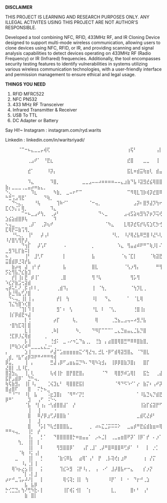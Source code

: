**DISCLAIMER**

THIS PROJECT IS LEARNING AND RESEARCH PURPOSES ONLY. ANY ILLEGAL ACTIVITES USING THIS PROJECT ARE NOT AUTHOR'S RESPONSIBLE.

Developed a tool combining NFC, RFID, 433MHz RF, and IR Cloning Device designed to support multi-mode wireless communication, allowing users to clone devices using NFC, RFID, or IR, and providing scanning and signal analysis capabilities to detect devices operating on 433MHz RF (Radio Frequency) or IR (Infrared) frequencies. Additionally, the tool encompasses security testing features to identify vulnerabilities in systems utilizing various wireless communication technologies, with a user-friendly interface and permission management to ensure ethical and legal usage.

**THINGS YOU NEED**

1. RFID MFRC522
2. NFC PN532
3. 433 MHz RF Transceiver
4. Infrared Transmitter & Receiver
5. USB To TTL
6. DC Adapter or Battery 


Say HI!~
Instagram  :  instagram.com/ryd.warits

Linkedin   :  linkedin.com/in/waritsriyadi/

⠀⠀⠀⠀⠈⠉⠒⠦⣄⣀⣀⡤⢾⢏⠀⠀⠀⠀⠀⠀⠀⠀⠀⠀⠀⠀⠀⠀⠀⠀⠀⠀⠀⠀⠀⠀⠀⠀⢰⢯⠃⠀⠀⠀⠀⠀⠀⢠⡇⠀⠀⠀⠀⠀⠀⠀⠀⠀⠀⠀⠀⠀⠀⠀⠀
⠀⠀⠀⠀⠀⠀⠀⢀⣠⠞⠁⠀⠘⣟⣆⠀⠀⠀⠀⠀⠀⠀⠀⠀⠀⠀⠀⠀⠀⠀⠀⠀⠀⠀⠀⠀⠀⠀⣞⣿⠀⠀⠀⣀⣀⠀⠀⢸⠀⠀⠀⠀⠀⠀⠀⠀⠀⠀⠀⠀⠀⠀⠀⠀⠀
⠀⠀⠀⠀⠀⠀⠀⣞⠁⠀⠀⠀⠀⠸⡽⡄⠀⠀⠀⠀⠀⠀⠀⠀⠀⠀⠀⠀⠀⠀⠀⠀⠀⠀⠀⠀⠀⠀⣯⣇⠶⣾⣭⢷⣶⢇⠀⣾⣤⠀⠀⠀⠀⠀⠀⠀⠀⠀⠀⠀⠀⠀⠀⠀⠀
⠀⠀⠀⠀⠀⠀⠀⠹⣄⠀⠀⠀⠀⠀⠹⣿⡀⠀⠀⠀⠀⠀⠀⠀⣀⣀⣠⠤⠤⠴⠶⠶⠶⠶⠤⠤⣄⣰⣷⠙⣧⠸⣽⣻⣞⣮⢿⣿⣿⣷⡄⣀⣀⣀⢀⣀⣤⡴⠶⣦⣄⡀⠀⠀⠀
⠑⢄⠀⠀⠀⠀⠀⠀⠹⣆⠀⠀⠀⠀⠀⠳⣷⡀⠀⣀⠤⠖⠋⠉⠀⠀⠀⠀⠀⠀⠀⠀⠀⠀⠀⠀⠀⠀⠉⠻⢿⣇⢹⡷⢾⡽⣞⣿⠿⠓⣛⢩⣠⢻⣟⠁⠀⠀⠀⠀⠀⠙⢷⡀⠀
⠀⠀⠙⠢⣄⡀⠀⠀⠀⠘⢧⠀⠀⠀⠀⠀⢹⠷⠊⠁⠀⠀⠀⠀⠀⠀⠈⠒⢤⡀⠀⠀⠀⠀⠀⠀⠀⠀⠀⠀⣠⡽⠆⣿⡻⣼⡹⢳⠖⣏⢎⡳⡌⡅⢿⡀⠀⠀⠀⠀⠀⠀⠀⠹⣄
⠀⠀⠀⠀⠀⠉⠒⠦⣀⣠⠞⢳⡀⠀⢀⡴⠃⠀⠀⠀⠀⠀⠀⠀⠀⠀⠀⠀⠀⠙⠢⣀⠀⠀⠀⠀⠀⣠⢴⣫⣵⢶⣻⢳⡝⡶⡹⢭⢞⣱⣮⣵⣾⣿⡿⢧⠀⠀⠀⠀⠀⠀⠀⠀⠹
⠢⢤⣀⠀⠀⠀⠀⢀⡼⠁⠀⢀⡽⢦⠞⠀⠀⠀⠀⠀⠀⠀⠀⠀⠀⠀⠀⠀⠀⠀⠀⠈⠳⣄⠀⠀⠀⣇⢿⡽⣞⢯⡞⢧⢯⣱⢏⡳⢚⣏⢿⡟⠭⣷⢩⢻⡀⠀⠀⠀⠀⠀⠀⠀⠀
⠀⠀⠘⠣⢄⡀⠀⢸⠃⠀⠀⡼⢠⠇⠀⠀⠀⠀⠀⠀⠀⠀⠀⠀⠀⠀⠀⠀⠀⠀⠀⠀⠀⠘⢇⡀⠀⠸⡜⢿⣜⣧⠿⣛⣿⠸⣜⠣⢇⠸⡜⣿⢣⢻⡟⡼⡀⠀⠀⠀⠀⠀⠀⠀⠀
⠀⠀⠀⠀⠀⠙⢲⡏⠀⠀⡼⢡⠏⠀⠀⠀⠀⠀⠠⠀⠀⠀⠀⠀⠀⠀⠀⡀⠀⠀⠀⠀⠀⠀⠀⠱⣄⠀⢻⣤⣴⠾⠟⠛⠉⢷⡸⡇⠌⣀⣻⠹⣇⡏⣷⠭⡇⠀⠀⠀⠀⠀⠀⠀⠀
⠦⢀⠀⠀⠀⠀⢸⠃⠀⣸⢃⠏⠀⠀⠀⠀⠀⠀⡇⠀⠀⠀⠀⠀⠀⠀⠀⣧⠀⠀⠀⠀⠀⠀⠀⠀⠈⢦⠈⣏⡇⠀⠀⠀⠀⠈⢷⣽⣟⣭⣿⣾⡿⣘⢽⡞⣧⠀⠀⠀⠀⠀⠀⠀⠀
⠀⠀⣷⡴⢶⠀⣼⠀⢰⠃⡞⠀⠀⠀⠀⠀⠀⠀⣧⠀⠀⠀⠀⠀⠀⠀⠀⣿⣇⠀⠀⠀⠀⠀⠀⠀⠀⠈⢣⡰⢻⡄⠀⠀⠀⠀⠀⠛⢻⡫⣕⢻⣧⡙⣎⣷⣹⠀⠀⠀⠀⠀⠀⠀⠀
⠀⠀⡞⡇⢸⡆⣟⠀⡾⢸⠁⠀⠀⠀⠀⠀⠀⢀⣿⠀⠀⠀⠀⠀⠀⠀⠀⢻⠘⢧⠀⠀⠀⠀⠀⠀⠀⠀⠀⢻⡥⢻⠀⠀⠀⠀⠀⠀⠀⠱⣎⡝⣷⣩⢒⣽⣾⠀⠀⠀⠀⠀⠀⠀⠀
⢤⡾⢥⣃⠜⢀⡯⢰⠇⠇⡀⠀⠀⠀⠀⠀⢀⣾⠹⡄⠀⠀⠀⠀⠀⠀⠀⢸⠀⠈⢳⡀⠀⠀⠀⠀⠀⠀⠀⠈⢳⡹⣇⢀⠀⠀⠀⠀⠀⠀⡷⣘⢻⣦⢋⡜⣿⠀⠀⠀⠀⠀⠀⠀⠀
⠀⠙⠢⢤⡀⢸⡇⢸⢠⠀⠀⠀⠀⠀⠀⠀⡞⡇⠀⢳⠀⠀⠀⠀⠀⠀⠀⠸⡇⠀⠀⠙⣄⠀⠀⠀⠀⠀⠁⠀⠈⣇⢿⠀⠀⠀⠀⠀⠀⠀⢹⣌⢳⣿⠱⢎⣿⠀⠀⠀⠀⠀⠀⠀⠀
⠀⠀⠀⠀⠈⢹⡇⠹⢸⠀⠀⠀⠀⠀⠀⠀⣻⠁⠆⠀⢣⠀⠀⠀⠀⠀⠀⠘⣇⠀⠇⠀⠈⢣⡀⠀⠀⠀⠀⠀⢘⣿⢸⡆⠀⠀⠀⠀⠀⠀⢸⡎⡿⣾⣟⠲⣼⠀⠀⠀⠀⠀⠀⠀⠀
⠀⠀⠀⠀⠀⠀⡇⢘⠀⠀⠀⠀⠀⠀⠀⡴⡏⠀⠀⠀⠀⢧⡀⠀⠀⠀⠀⠀⢿⠀⠀⠀⠀⢀⣙⣦⣀⣠⢤⠤⠴⣻⡘⣧⠀⠀⠀⠀⠀⠀⠐⣿⢳⣏⢽⡇⣿⠀⠀⠀⠀⠀⠀⠀⠀
⠀⠀⠀⠀⠀⠀⣇⢸⠀⠀⠀⠀⠀⠀⢀⠷⡇⠀⠀⠀⠀⠀⠳⡀⠀⠀⠀⠙⠻⡏⠉⠉⠉⠁⣀⣄⣙⣶⣤⣄⣈⣧⡙⣿⠀⠀⠀⠀⠀⠀⢘⣏⡿⡸⣌⢿⣾⠀⠀⠀⠀⢀⠀⠀⠀
⠀⠀⠀⠀⠀⠀⡧⢸⠀⠀⠀⠀⠀⠀⢘⣺⠅⠀⣀⠠⠔⠲⣁⠙⣦⢀⡀⠀⢘⣳⠀⡄⣴⣿⣿⢿⣿⣛⠛⠿⠿⣿⣷⣿⡀⠀⠀⠀⠀⠀⢸⠛⢷⡱⢎⠾⠛⣀⣀⣀⣄⣌⣐⠂⢀
⡄⠀⠀⠀⠀⠀⣱⢸⠀⠀⠀⠀⠀⠀⠞⣼⠉⣡⣶⣶⣶⣶⣶⣍⠊⢻⣜⢲⡀⣚⣇⠐⡿⠋⣾⢿⣽⣻⣿⣄⠀⠈⠙⣿⣇⠀⠀⠀⠀⢀⣾⡀⠘⣧⠋⣴⡿⠽⠟⠛⠚⠛⠛⠻⢾
⡿⣥⡀⠀⠀⠀⢸⠀⡄⠀⠀⠀⠀⠀⣛⣼⢠⡿⠋⣠⣶⣦⣭⡙⠳⠄⠙⢿⠳⢵⣺⡄⠀⢸⡿⡿⣿⣷⡹⣿⡆⠀⠀⣿⡏⠀⠀⠀⠀⣜⣿⡇⢀⣇⠸⣏⡀⠀⠀⠀⠀⠀⠀⠀⠀
⣿⣽⣳⣄⠀⠀⢸⡀⢇⠀⠀⠀⠀⠀⢧⢾⢸⡗⠀⣿⡟⣿⣟⣿⡄⠀⠀⠀⠀⠀⠈⠙⠀⠀⢿⣿⡻⠾⣡⢿⡇⠀⠀⣯⣓⠀⠀⢀⣼⣯⡟⣠⣾⡿⠁⠀⣙⠓⢤⡀⠀⠀⠀⠀⠀
⢷⢯⣷⣻⡄⠀⢸⡇⠸⡄⠀⠀⠀⢈⢮⣹⣆⠃⠀⢿⣿⣿⣟⣯⡇⠀⠀⠀⠀⠀⠀⠀⠀⠀⠈⠻⠙⠫⠱⠊⠁⡔⠀⣷⡍⠆⢠⠞⡽⣿⣴⣿⠏⠀⠀⠀⣿⠀⠀⠍⡓⠦⣀⠀⠀
⠀⠉⠘⠉⠃⠀⠸⡇⠀⣧⠀⠀⠀⠨⣖⣹⣿⡆⠀⠈⠻⠛⠊⡝⡃⠀⠀⠀⠀⠀⠀⠀⠀⠀⠀⠀⠀⠀⠀⠀⠀⠁⠸⣧⣙⢦⡙⣾⣟⡿⠛⠁⠀⠀⠀⠀⣹⠀⠀⢠⠋⠀⠨⠑⠢
⠀⠀⠀⠀⠀⠀⠈⣧⠀⠘⡇⢰⡄⠐⢣⣾⣿⣿⣼⠁⠀⡜⠀⠀⠀⠀⠀⠀⠀⠀⠀⠀⠀⠀⠀⠀⠀⠀⠀⠀⠀⠀⢸⣵⡏⣮⣽⡟⠋⠀⠀⠀⠀⠀⠀⠀⢸⠀⠀⢸⠀⠀⠀⠀⠐
⠀⠀⠀⠀⠀⠀⠀⣿⠀⠀⠿⡜⡿⣰⢋⡼⣿⣿⣷⠈⠀⠀⠀⠀⠀⠀⠀⠀⠀⠀⠀⠀⠀⠀⠀⠀⠀⠀⠀⠀⠀⣀⣾⢏⣜⡾⠃⠀⠀⠀⠀⠀⠀⠀⠀⠀⢸⠀⠀⣸⠀⠀⠀⠀⠀
⠀⠀⠀⠀⠀⠀⠀⣿⠀⠀⠘⡥⡇⠙⢧⣚⣿⣿⣿⣧⣀⠀⠀⠀⠀⠀⢀⠀⠴⠦⣍⣈⡭⠭⠭⠕⠀⠀⣀⣤⡾⠛⣟⣮⣾⣷⣶⠶⢿⠛⠛⠲⢤⡀⠀⠀⢸⡃⠀⡞⠀⠀⠀⠀⠀
⠀⠀⠀⠀⠀⠀⠀⢸⡄⠀⠀⡃⠁⠀⠀⠙⣿⣿⣿⣿⣿⡓⠶⣶⣤⣤⠁⠀⡠⠦⣈⡇⠀⢀⣀⣤⣶⣿⠟⡽⠁⢸⡿⠁⡞⠀⠄⡰⠁⠀⠀⠀⠀⢳⡀⠀⢸⡇⠀⡇⠀⠀⠀⠀⠀
⠀⠀⠀⠀⠀⠀⠀⢸⡇⠀⠀⠇⠀⠀⠀⠀⢻⣻⣿⣿⡿⠁⠀⠀⢠⡏⢀⣸⠁⢀⡼⠛⣿⠿⣿⣿⠿⢋⡾⠁⠀⠃⠀⠀⡇⠀⡐⡁⠀⠀⠀⠀⠀⠈⢷⠀⠸⡅⢠⡇⠀⠀⠀⠀⠀
⠀⠀⠀⣀⠀⠀⠀⢸⡇⠀⠀⡃⠀⠀⠀⠀⠈⣷⢪⠿⣧⠀⠀⣴⢿⠁⢠⠃⠀⡟⠀⢀⡧⢽⢞⡆⣰⠟⠀⠀⠀⠀⠀⢰⠀⡜⡍⠀⠀⠀⠀⠀⠀⠀⠸⡄⢈⡇⢸⠀⠀⠀⠀⠀⠀
⠀⠀⢿⠱⡦⣔⣢⢸⡇⠀⠀⡅⠀⠀⠀⠀⠀⢹⣎⠵⣻⠀⢨⡟⠸⡄⡀⠀⢠⠀⠠⠊⠀⣸⡼⣿⣧⠖⠒⣄⠀⠀⠀⡎⡰⡝⠀⠀⠀⠀⠀⠀⠀⠀⠈⡇⠠⡇⣸⠀⠀⠀⠀⠀⠀
⡴⠖⠚⣀⢩⡤⠼⠜⡇⠀⠀⡇⠀⠀⠀⠀⠀⠀⢿⢪⢽⡂⢸⡇⠀⢳⠀⠀⠀⠀⠀⠀⠸⡟⠁⠀⠇⠀⠂⠀⠙⡖⠚⢀⣱⠀⠀⠀⠀⠀⠀⠀⠀⠀⠀⣧⠀⣧⡿⠀⠀⠀⠀⠀⠀
⡓⢊⣉⣙⡄⢳⠜⢛⠳⣗⠄⡇⠀⠀⠀⠀⠀⠀⢸⡏⢾⡅⢺⡇⠀⠈⡆⠀⠀⠀⠀⠀⠀⣇⡀⠀⠀⠀⠀⣿⠆⠃⠀⢠⠃⠀⠀⠀⠀⠀⠀⠀⠀⠀⠀⣷⠀⣿⡇⠀⠀⠀⠀⠀⠀
